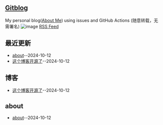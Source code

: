 ## [Gitblog](https://692.github.io/692/)
My personal blog([About Me](https://github.com/692/692/issues/01)) using issues and GitHub Actions (随意转载，无需署名)
![image](https://github.com/user-attachments/assets/a168bf11-661e-4566-b042-7fc9544de528)
[RSS Feed](https://raw.githubusercontent.com/692/692/master/feed.xml)

## 最近更新
- [about](https://github.com/692/692/issues/2)--2024-10-12
- [这个博客开源了](https://github.com/692/692/issues/1)--2024-10-12
## 博客
- [这个博客开源了](https://github.com/692/692/issues/1)--2024-10-12
## about
- [about](https://github.com/692/692/issues/2)--2024-10-12
